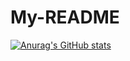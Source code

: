 # My-README

[![Anurag's GitHub stats](https://github-readme-stats.vercel.app/api?username=proAhmedUcv&show_icons=true)](https://github.com/proAhmedUcv/github-readme-stats&show_icons=true)
